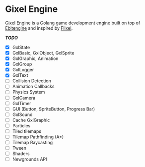 # Gixel Engine

Gixel Engine is a Golang game development engine built on top of [Ebitengine](https://github.com/hajimehoshi/ebiten) and inspired by [Flixel](https://github.com/HaxeFlixel/flixel).

**_TODO_**

- [x] GxlState
- [x] GxlBasic, GxlObject, GxlSprite
- [x] GxlGraphic, Animation
- [x] GxlGroup
- [x] GxlLogger
- [x] GxlText
- [ ] Collision Detection
- [ ] Animation Callbacks
- [ ] Physics System
- [ ] GxlCamera
- [ ] GxlTimer
- [ ] GUI (Button, SpriteButton, Progress Bar)
- [ ] GxlSound
- [ ] Cache GxlGraphic
- [ ] Particles
- [ ] Tiled tilemaps
- [ ] Tilemap Pathfinding (A*)
- [ ] Tilemap Raycasting
- [ ] Tween
- [ ] Shaders
- [ ] Newgrounds API
